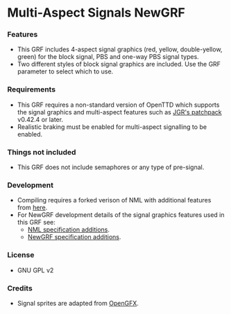 # Multi-Aspect Signals NewGRF

### Features

* This GRF includes 4-aspect signal graphics (red, yellow, double-yellow, green) for the block signal, PBS and one-way PBS signal types.
* Two different styles of block signal graphics are included. Use the GRF parameter to select which to use.

### Requirements

* This GRF requires a non-standard version of OpenTTD which supports the signal graphics and multi-aspect features such as [JGR's patchpack](https://github.com/JGRennison/OpenTTD-patches) v0.42.4 or later.
* Realistic braking must be enabled for multi-aspect signalling to be enabled.

### Things not included

* This GRF does not include semaphores or any type of pre-signal.

### Development

* Compiling requires a forked verison of NML with additional features from [here](https://github.com/JGRennison/nml).
* For NewGRF development details of the signal graphics features used in this GRF see:
    * [NML specification additions](https://htmlpreview.github.io/?https://github.com/JGRennison/OpenTTD-patches/blob/jgrpp/docs/newgrf-additions-nml.html).
    * [NewGRF specification additions](https://htmlpreview.github.io/?https://github.com/JGRennison/OpenTTD-patches/blob/jgrpp/docs/newgrf-additions.html).

### License

* GNU GPL v2

### Credits

* Signal sprites are adapted from [OpenGFX](https://github.com/OpenTTD/OpenGFX).
